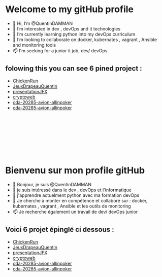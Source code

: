 # Welcome to my gitHub profile

- 👋 Hi, I’m @QuentinDAMMAN
- 👀 I’m interested in dev , devOps and it technologies
- 🌱 I’m currently learning python into my devOps curriculum
- 💞️ I’m looking to collaborate on docker, kubernates , vagrant , Ansible and monitoring tools
- 📫 I'm seeking for a junior it job, dev/  devOps 

## folowing this you can see 6 pined project :
- [ChickenRun](https://github.com/QuentinDAMMAN/ChickenRun)
- [JeuxDrapeauQuentin](https://github.com/QuentinDAMMAN/JeuxDrapeauQuentin)
- [presentationJFX](https://github.com/QuentinDAMMAN/presentationJFX)
- [cryptoweb](https://github.com/QuentinDAMMAN/cryptoweb)
- [cda-20285-avion-allinpoker](https://github.com/QuentinDAMMAN/cda-20285-avion-allinpoker)
- [ cda-20285-avion-allinpoker](https://github.com/QuentinDAMMAN/CDA-HB-PS-MS-QD-ToDoLIfe)
<br/>
<br/>
<br/>
<br/>
<br/>
<br/>
<br/>

# Bienvenu sur mon profile gitHub

- 👋 Bonjour, je suis @QuentinDAMMAN
- 👀 je suis intéressé dans le dev , devOps et l'informatique
- 🌱 j'apprendre actuelment python avec ma formation devOps
- 💞️ Je cherche à monter en compétence et collaboré sur : docker, kubernates , vagrant , Ansible et les outils de monitoring
- 📫 Je recherche également un travail de dev/ devOps junior

## Voici 6 projet épinglé ci dessous :
- [ChickenRun](https://github.com/QuentinDAMMAN/ChickenRun)
- [JeuxDrapeauQuentin](https://github.com/QuentinDAMMAN/JeuxDrapeauQuentin)
- [presentationJFX](https://github.com/QuentinDAMMAN/presentationJFX)
- [cryptoweb](https://github.com/QuentinDAMMAN/cryptoweb)
- [cda-20285-avion-allinpoker](https://github.com/QuentinDAMMAN/cda-20285-avion-allinpoker)
- [ cda-20285-avion-allinpoker](https://github.com/QuentinDAMMAN/CDA-HB-PS-MS-QD-ToDoLIfe)

<!---
QuentinDAMMAN/QuentinDAMMAN is a ✨ special ✨ repository because its `README.md` (this file) appears on your GitHub profile.
You can click the Preview link to take a look at your changes.
--->
